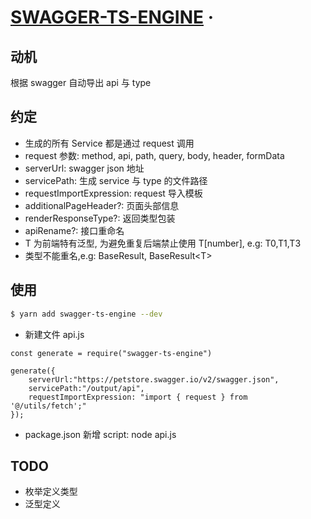 # [SWAGGER-TS-ENGINE]() &middot;

## 动机

根据 swagger 自动导出 api 与 type

## 约定

- 生成的所有 Service 都是通过 request 调用
- request 参数: method, api, path, query, body, header, formData
- serverUrl: swagger json 地址
- servicePath: 生成 service 与 type 的文件路径
- requestImportExpression: request 导入模板
- additionalPageHeader?: 页面头部信息
- renderResponseType?: 返回类型包装
- apiRename?: 接口重命名
- T 为前端特有泛型, 为避免重复后端禁止使用 T\[number\], e.g: T0,T1,T3
- 类型不能重名,e.g: BaseResult, BaseResult\<T\>

## 使用

```bash
$ yarn add swagger-ts-engine --dev
```

- 新建文件 api.js

```
const generate = require("swagger-ts-engine")

generate({
    serverUrl:"https://petstore.swagger.io/v2/swagger.json",
    servicePath:"/output/api",
    requestImportExpression: "import { request } from '@/utils/fetch';"
});
```

- package.json 新增 script: node api.js

## TODO

- 枚举定义类型
- 泛型定义